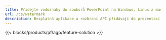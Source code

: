 ```yaml
---
title: Přidejte vodoznaky do souborů PowerPoint na Windows, Linux a macOS
url: /cs/watermark
description: Bezplatná aplikace a rozhraní API přidávají do prezentací PPT, PPTX a ODP obrázkový nebo textový vodoznak
---
```


{{< blocks/products/pf/agp/feature-solution >}} 

